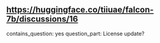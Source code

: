 ## https://huggingface.co/tiiuae/falcon-7b/discussions/16

contains_question: yes
question_part: License update?